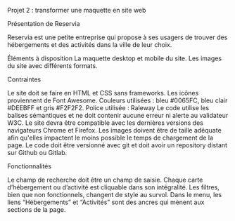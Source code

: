 Projet 2 : transformer une maquette en site web


Présentation de Reservia

Reservia est une petite entreprise qui propose à ses usagers de trouver des hébergements et des activités dans la ville de leur choix.

Éléments à disposition
La maquette desktop et mobile du site.
Les images du site avec différents formats.



Contraintes

Le site doit se faire en HTML et CSS sans frameworks.
Les icônes proviennent de Font Awesome.
Couleurs utilisées : bleu #0065FC, bleu clair #DEEBFF et gris #F2F2F2.
Police utilisée : Raleway
Le code utilise les balises sémantiques et ne doit contenir aucune erreur ni alerte au validateur W3C.
Le site devra être compatible avec les dernières versions des navigateurs Chrome et Firefox.
Les images doivent être de taille adéquate afin qu'elles impactent le moins possible le temps de chargement de la page.
Le code doit être versionné avec git et doit avoir un repository distant sur Github ou Gitlab.



Fonctionnalités

Le champ de recherche doit être un champ de saisie.
Chaque carte d’hébergement ou d’activité est cliquable dans son intégralité.
Les filtres, bien que non fonctionnels, changent de style au survol.
Dans le menu, les liens “Hébergements” et “Activités” sont des ancres qui mènent aux sections de la page.
